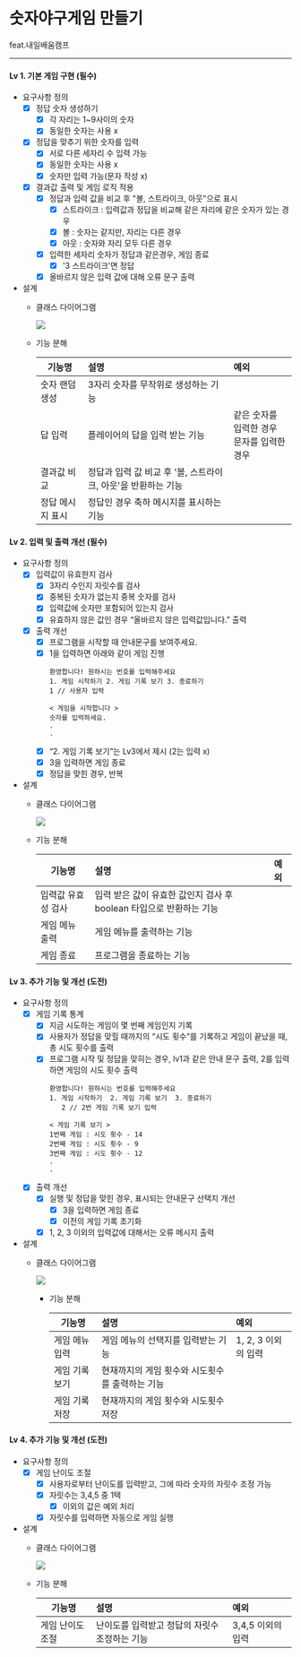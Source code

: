 # 숫자야구게임 만들기
feat.내일배움캠프

---

#### Lv 1. 기본 게임 구현 (필수)
- 요구사항 정의
  - [x] 정답 숫자 생성하기
      - [x] 각 자리는 1~9사이의 숫자
      - [x] 동일한 숫자는 사용 x
  - [x] 정답을 맞추기 위한 숫자를 입력
      - [x] 서로 다른 세자리 수 입력 가능
      - [x] 동일한 숫자는 사용 x
      - [x] 숫자만 입력 가능(문자 작성 x)
  - [x] 결과값 출력 및 게임 로직 적용
      - [x] 정답과 입력 값을 비교 후 "볼, 스트라이크, 아웃"으로 표시
        - [x] 스트라이크 : 입력값과 정답을 비교해 같은 자리에 같은 숫자가 있는 경우
        - [x] 볼 : 숫자는 같지만, 자리는 다른 경우
        - [x] 아웃 : 숫자와 자리 모두 다른 경우
      - [x] 입력한 세자리 숫자가 정답과 같은경우, 게임 종료
        - [x] '3 스트라이크'면 정답
      - [x] 올바르지 않은 입력 값에 대해 오류 문구 출력
- 설계
  - 클래스 다이어그램

    ![](read_me_img/lv1_class_diagram.png)
  - 기능 분해

    | 기능명       | 설명                                    | 예외                             |
    |-----------|:--------------------------------------|:-------------------------------|
    | 숫자 랜덤 생성  | 3자리 숫자를 무작위로 생성하는 기능                  |  |
    | 답 입력      | 플레이어의 답을 입력 받는 기능                     |  같은 숫자를 입력한 경우<br/> 문자를 입력한 경우                              |
    | 결과값 비교    | 정답과 입력 값 비교 후 '볼, 스트라이크, 아웃'을 반환하는 기능 |                                |
    | 정답 메시지 표시 | 정답인 경우 축하 메시지를 표시하는 기능                |                                |

#### Lv 2. 입력 및 출력 개선 (필수)
- 요구사항 정의
  - [x] 입력값이 유효한지 검사
    - [x]  3자리 수인지 자릿수를 검사
    - [x]  중복된 숫자가 없는지 중복 숫자를 검사
    - [x]  입력값에 숫자만 포함되어 있는지 검사
    - [x]  유효하지 않은 값인 경우 “올바르지 않은 입력값입니다.” 출력
  - [x] 출력 개선
    - [x]  프로그램을 시작할 때 안내문구를 보여주세요.
    - [x]  1을 입력하면 아래와 같이 게임 진행
        ```
        환영합니다! 원하시는 번호를 입력해주세요
        1. 게임 시작하기 2. 게임 기록 보기 3. 종료하기
        1 // 사용자 입력
              
        < 게임을 시작합니다 >
        숫자를 입력하세요.
        .
        .
        ```
    - [x] “2. 게임 기록 보기”는 Lv3에서 제시 (2는 입력 x)
    - [x] 3을 입력하면 게임 종료
    - [x] 정답을 맞힌 경우, 반복

- 설계
  - 클래스 다이어그램

    ![](read_me_img/lv2_class_diagram.png)

  - 기능 분해

    | 기능명       | 설명                                         | 예외                   |
    |-----------|:-------------------------------------------|:---------------------|
    | 입력값 유효성 검사 | 입력 받은 값이 유효한 값인지 검사 후 boolean 타입으로 반환하는 기능 |                      |
    | 게임 메뉴 출력  | 게임 메뉴를 출력하는 기능                             |                      |
    | 게임 종료     | 프로그램을 종료하는 기능                              |                      |

#### Lv 3. 추가 기능 및 개선 (도전)
- 요구사항 정의
  - [x] 게임 기록 통계
    - [x] 지금 시도하는 게임이 몇 번째 게임인지 기록
    - [x] 사용자가 정답을 맞힐 때까지의 “시도 횟수”를 기록하고 게임이 끝났을 때, 총 시도 횟수를 출력
    - [x] 프로그램 시작 및 정답을 맞히는 경우, lv1과 같은 안내 문구 출력, 2를 입력하면 게임의 시도 횟수 출력
      ```
      환영합니다! 원하시는 번호를 입력해주세요
      1. 게임 시작하기  2. 게임 기록 보기  3. 종료하기
         2 // 2번 게임 기록 보기 입력

      < 게임 기록 보기 >
      1번째 게임 : 시도 횟수 - 14
      2번째 게임 : 시도 횟수 - 9
      3번째 게임 : 시도 횟수 - 12
      .
      .
      ``` 
  - [x] 출력 개선
    - [x]  실행 및 정답을 맞힌 경우, 표시되는 안내문구 선택지 개선
        - [x]  3을 입력하면 게임 종료
        - [x]  이전의 게임 기록 초기화
    - [x] 1, 2, 3 이외의 입력값에 대해서는 오류 메시지 출력

- 설계
  - 클래스 다이어그램

    ![](read_me_img/lv3_class_diagram.png)

    - 기능 분해

      | 기능명      | 설명                         | 예외             |
      |----------|:---------------------------|:---------------|
      | 게임 메뉴 입력 | 게임 메뉴의 선택지를 입력받는 기능        | 1, 2, 3 이외의 입력 |
      | 게임 기록 보기 | 현재까지의 게임 횟수와 시도횟수를 출력하는 기능 |                |
      | 게임 기록 저장 | 현재까지의 게임 횟수와 시도횟수 저장       |

#### Lv 4. 추가 기능 및 개선 (도전)
- 요구사항 정의
  - [x] 게임 난이도 조절
    - [x] 사용자로부터 난이도를 입력받고, 그에 따라 숫자의 자릿수 조정 가능
    - [x] 자릿수는 3,4,5 중 1택
      - [x] 이외의 값은 예외 처리
    - [x] 자릿수를 입력하면 자동으로 게임 실행

- 설계
    - 클래스 다이어그램

      ![](read_me_img/lv4_class_diagram.png)

    - 기능 분해

      | 기능명       | 설명                        | 예외           |
      |-----------|:--------------------------|:-------------|
      | 게임 난이도 조절 | 난이도를 입력받고 정답의 자릿수 조정하는 기능 | 3,4,5 이외의 입력 |

